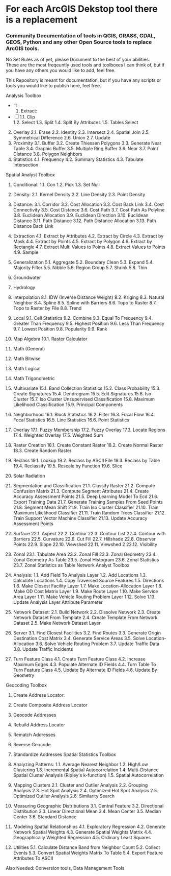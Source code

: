 # For each ArcGIS Dekstop tool there is a replacement
### Community Documentation of tools in QGIS, GRASS, GDAL, GEOS, Python and any other Open Source tools to replace ArcGIS tools.

No Set Rules as of yet, please Document to the best of your abilities.  
These are the most freqeuntly used tools and toolboxes I can think of, but if you have any others you would like to add, feel free. 

This Repository is meant for documentation, but if you have any scripts or tools you would like to publish here, feel free.

Analysis Toolbox 

- [ ] 1.	Extract:  
- [ ] 1.1.	Clip  
1.2.	Select
1.3.	Split
1.4.	Split By Attributes
1.5.	Tables Select
2.	Overlay
2.1.	Erase
2.2.	Identity
2.3.	Intersect
2.4.	Spatial Join
2.5.	Symmetrical Difference
2.6.	Union
2.7.	Update
3.	Proximity
3.1.	Buffer
3.2.	Create Thiessen Polygons
3.3.	Generate Near Table
3.4.	Graphic Buffer
3.5.	Multiple Ring Buffer
3.6.	Near
3.7.	Point Distance
3.8.	Polygon Neighbors
4.	Statistics
4.1.	Frequency
4.2.	Summary Statistics
4.3.	Tabulate Intersection

Spatial Analyst Toolbox 

1.	Conditional:
1.1.	Con
1.2.	Pick
1.3.	Set Null
2.	Density:
2.1.	Kernel Density
2.2.	Line Density
2.3.	Point Density
3.	Distance:
3.1.	Corridor
3.2.	Cost Allocation
3.3.	Cost Back Link
3.4.	Cost Connectivity
3.5.	Cost Distance
3.6.	Cost Path
3.7.	Cost Path As Polyline
3.8.	Euclidean Allocation
3.9.	Euclidean Direction
3.10.	Euclidean Distance
3.11.	Path Distance
3.12.	Path Distance Allocation
3.13.	Path Distance Back Link
4.	Extraction
4.1.	Extract by Attributes
4.2.	Extract by Circle
4.3.	Extract by Mask
4.4.	Extract by Points
4.5.	Extract by Polygon
4.6.	Extract by Rectangle
4.7.	Extract Multi Values to Points
4.8.	Extract Values to Points
4.9.	Sample
5.	Generalization
5.1.	Aggregate
5.2.	Boundary Clean
5.3.	Expand
5.4.	Majority Filter
5.5.	Nibble
5.6.	Region Group
5.7.	Shrink
5.8.	Thin
6.	Groundwater
7.	Hydrology
8.	Interpolation
8.1.	IDW (Inverse Distance Weight)
8.2.	Kriging
8.3.	Natural Neighbor
8.4.	Spline
8.5.	Spline with Barriers
8.6.	Topo to Raster
8.7.	Topo to Raster by File
8.8.	Trend
9.	Local
9.1.	Cell Statistics
9.2.	Combine
9.3.	Equal To Frequency
9.4.	Greater Than Frequency
9.5.	Highest Position
9.6.	Less Than Frequency
9.7.	Lowest Position
9.8.	Popularity
9.9.	Rank
10.	Map Algebra
10.1.	Raster Calculator
11.	Math (General)
12.	Math Bitwise
13.	Math Logical
14.	Math Trigonometric
15.	Multivariate
15.1.	Band Collection Statistics
15.2.	Class Probability
15.3.	Create Signatures
15.4.	Dendrogram
15.5.	Edit Signatures
15.6.	Iso Cluster
15.7.	Iso Cluster Unsupervised Classification
15.8.	Maximum Likelihood Classification
15.9.	Principal Components
16.	Neighborhood
16.1.	Block Statistics
16.2.	Filter
16.3.	Focal Flow
16.4.	Focal Statistics
16.5.	Line Statistics
16.6.	Point Statistics
17.	Overlay
17.1.	Fuzzy Membership
17.2.	Fuzzy Overlay
17.3.	Locate Regions
17.4.	Weighted Overlay
17.5.	Weighted Sum
18.	Raster Creation
18.1.	Create Constant Raster
18.2.	Create Normal Raster
18.3.	Create Random Raster
19.	Reclass
19.1.	Lookup
19.2.	Reclass by ASCII File
19.3.	Reclass by Table
19.4.	Reclassify
19.5.	Rescale by Function
19.6.	Slice
20.	Solar Radiation
21.	Segmentation and Classification
21.1.	Classify Raster
21.2.	Compute Confusion Matrix
21.3.	Compute Segment Attributes
21.4.	Create Accuracy Assessment Points
21.5.	Deep Learning Model To Ecd
21.6.	Export Training Data
21.7.	Generate Training Samples From Seed Points
21.8.	Segment Mean Shift
21.9.	Train Iso Cluster Classifier
21.10.	Train Maximum Likelihood Classifier
21.11.	Train Random Trees Classifier
21.12.	Train Support Vector Machine Classifier
21.13.	Update Accuracy Assessment Points
22.	Surface
22.1.	Aspect
22.2.	Contour
22.3.	Contour List
22.4.	Contour with Barriers
22.5.	Curvature
22.6.	Cut Fill
22.7.	Hillshade
22.8.	Observer Points
22.9.	Slope
22.10.	Viewshed
22.11.	Viewshed 2
22.12.	Visibility
23.	Zonal
23.1.	Tabulate Area
23.2.	Zonal Fill
23.3.	Zonal Geometry
23.4.	Zonal Geometry As Table
23.5.	Zonal Histogram
23.6.	Zonal Statistics
23.7.	Zonal Statistics as Table
Network Analyst Toolbox 

1.	Analysis:
1.1.	Add Field To Analysis Layer
1.2.	Add Locations
1.3.	Calculate Locations
1.4.	Copy Traversed Source Features
1.5.	Directions
1.6.	Make Closest Facility Layer
1.7.	Make Location-Allocation Layer
1.8.	Make OD Cost Matrix Layer
1.9.	Make Route Layer
1.10.	Make Service Area Layer
1.11.	Make Vehicle Routing Problem Layer
1.12.	Solve
1.13.	Update Analysis Layer Attribute Parameter
2.	Network Dataset:
2.1.	Build Network
2.2.	Dissolve Network
2.3.	Create Network Dataset From Template
2.4.	Create Template From Network Dataset
2.5.	Make Network Dataset Layer
3.	Server
3.1.	Find Closest Facilities
3.2.	Find Routes
3.3.	Generate Origin Destination Cost Matrix
3.4.	Generate Service Areas
3.5.	Solve Location-Allocation
3.6.	Solve Vehicle Routing Problem
3.7.	Update Traffic Data
3.8.	Update Traffic Incidents
4.	Turn Feature Class
4.1.	Create Turn Feature Class
4.2.	Increase Maximum Edges
4.3.	Populate Alternate ID Fields
4.4.	Turn Table To Turn Feature Class
4.5.	Update By Alternate ID Fields
4.6.	Update By Geometry

Geocoding Toolbox 

1.	Create Address Locator:
2.	Create Composite Address Locator
3.	Geocode Addresses
4.	Rebuild Address Locator
5.	Rematch Addresses
6.	Reverse Geocode
7.	Standardize Addresses
Spatial Statistics Toolbox 

1.	Analyzing Patterns:
1.1.	Average Nearest Neighbor
1.2.	High/Low Clustering
1.3.	Incremental Spatial Autocorrelation
1.4.	Multi-Distance Spatial Cluster Analysis (Ripley's k-function)
1.5.	Spatial Autocorrelation
2.	Mapping Clusters
2.1.	Cluster and Outlier Analysis
2.2.	Grouping Analysis
2.3.	Hot Spot Analysis
2.4.	Optimized Hot Spot Analysis
2.5.	Optimized Outlier Analysis
2.6.	Similarity Search
3.	Measuring Geographic Distributions
3.1.	Central Feature
3.2.	Directional Distribution
3.3.	Linear Directional Mean
3.4.	Mean Center
3.5.	Median Center
3.6.	Standard Distance
4.	Modeling Spatial Relationships
4.1.	Exploratory Regression
4.2.	Generate Network Spatial Weights
4.3.	Generate Spatial Weights Matrix
4.4.	Geographically Weighted Regression
4.5.	Ordinary Least Squares
5.	Utilities
5.1.	Calculate Distance Band from Neighbor Count
5.2.	Collect Events
5.3.	Convert Spatial Weights Matrix To Table
5.4.	Export Feature Attributes To ASCII


Also Needed:
Conversion tools, Data Management Tools
